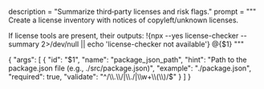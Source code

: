 description = "Summarize third‑party licenses and risk flags."
prompt = """
Create a license inventory with notices of copyleft/unknown licenses.


If license tools are present, their outputs:
!{npx --yes license-checker --summary 2>/dev/null || echo 'license-checker not available'}
@{$1}
"""

{
  "args": [
    {
      "id": "$1",
      "name": "package_json_path",
      "hint": "Path to the package.json file (e.g., ./src/package.json)",
      "example": "./package.json",
      "required": true,
      "validate": "^/\\.\\/|\\./|\\w+\\(\\)/$"
    }
  ]
}
